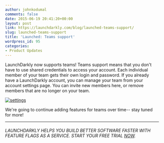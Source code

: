 ```yaml
---
author: johnkodumal
comments: false
date: 2015-06-19 20:41:20+00:00
layout: post
link: https://launchdarkly.com/blog/launched-teams-support/
slug: launched-teams-support
title: 'Launched: Teams support'
wordpress_id: 95
categories:
- Product Updates
---
```


LaunchDarkly now supports teams! Teams support means that you don't have to use shared credentials to access your account. Each individual member of your team gets their own login and password. If you already have a LaunchDarkly account, you can manage your team from your account settings page. You can invite new members here, or remove members that are no longer on your team.

[![settings](https://blog.launchdarkly.com//wp-content/uploads/2015/09/settings.png)](https://blog.launchdarkly.com//wp-content/uploads/2015/09/settings.png)

We're going to continue adding features for teams over time-- stay tuned for more!



* * *





###### _LAUNCHDARKLY HELPS YOU BUILD BETTER SOFTWARE FASTER WITH FEATURE FLAGS AS A SERVICE. START YOUR FREE TRIAL [NOW](https://app.launchdarkly.com/signup#/?utm_source=launchdarkly_blog&utm_medium=organic)._



